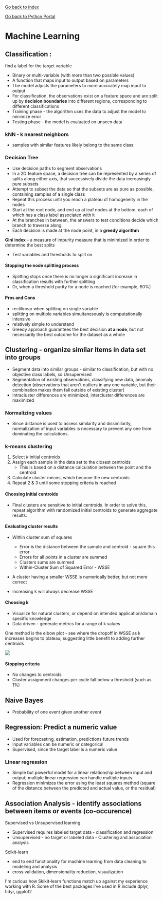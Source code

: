 
<a href="../../../index.html">Go back to index</a>

<a href="../base.html">Go back to Python Portal</a>

  

# Machine Learning

## Classification : 
find a label for the target variable

* Binary or multi-variable (with more than two possible values)
* A function that maps input to output based on parameters
* The model adjusts the parameters to more accurately map input to output
* For classification, the observations exist on a feature space and are split up by **decision boundaries** into different regions, corresponding to different classifications
* Training phase - the algorithm uses the data to adjust the model to minimize error
* Testing phase - the model is evaluated on unseen data

### kNN - k nearest neighbors 

* samples with similar features likely belong to the same class
    
### Decision Tree

* Use decision paths to segment observations 
* In a 2D feature space, a decision tree can be represented by a series of splits along either axis, that successively divide the data increasingly pure subsets
* Attempt to subset the data so that the subsets are as pure as possible, containing samples of a single class
* Repeat this process until you reach a plateau of homogeneity in the nodes
* Start at the root node, and end up at leaf nodes at the bottom, each of which has a class label associated with it
* At the branches in between, the answers to test conditions decide which branch to traverse along. 
* Each decision is made at the node point, in a **greedy algorithm** 

**Gini index** -  a measure of impurity measure that is minimized in order to determine the best splits

* Test variables and thresholds to split on

#### Stopping the node splitting process

* Splitting stops once there is no longer a significant increase in classification results with further splitting
* Or, when a threshold purity for a node is reached (for example, 90%)

#### Pros and Cons 

* rectilinear when splitting on single variable
* splitting on multiple variables simultanesously is computationally intensive 
* relatively simple to understand
* Greedy approach guarantees the best decision **at a node**, but not necessarily the best outcome for the dataset as a whole


## Clustering - organize similar items in data set into groups 

* Segment data into similar groups - similar to classification, but with no objective class labels, so Unsupervised
* Segmentation of existing observations, classifying new data, anomaly detection (observations that aren't outliers in any one variable, but their combination makes them fall outside of existing cluster)
* Intracluster differences are minimized, intercluster differences are maximized 

### Normalizing values

* Since distance is used to assess similarity and dissimilarity, normalization of input variables is necessary to prevent any one from dominating the calculations. 

### k-means clustering

1. Select *k* initial centroids
2. Assign each sample in the data set to the closest centroids
    * This is based on a distance calculation between the point and the centroid
3. Calculate cluster means, which become the new centroids
4. Repeat 2 & 3 until some stopping criteria is reached 


#### Choosing initial centroids

* Final clusters are sensitive to initial centroids. In order to solve this, repeat algorithm with randomized initial centroids to generate aggregate results.

#### Evaluating cluster results

* Within cluster sum of squares
    * Error is the distance between the sample and centroid - square this error 
    * Errors for all points in a cluster are summed
    * Clusters sums are summed 
    * Within-Cluster Sum of Squared Error - WSSE

* A cluster having a smaller WSSE is numerically better, but not more correct
* Increasing k will always decrease WSSE 

#### Choosing k

* Visualize for natural clusters, or depend on intended application/domain specific knowledge
* Data driven - generate metrics for a range of k values

One method is the elbow plot - see where the dropoff in WSSE as k increases begins to plateau, suggesting little benefit to adding further centroids

![](https://pythonprogramminglanguage.com/wp-content/uploads/2017/07/elbow-method.webp)

#### Stopping criteria 

* No changes to centroids
* Cluster assignment changes per cycle fall below a threshold (such as 1%) 


## Naive Bayes

* Probability of one event given another event

## Regression: Predict a numeric value

* Used for forecasting, estimation, predictions future trends
* Input variables can be numeric or categorical
* Supervised, since the target label is a numeric value

### Linear regression

* Simple but powerful model for a linear relationship between input and output; multiple linear regression can handle multiple inputs
* Regression minimizes the error using the least squares method (square of the distance between the predicted and actual value, or the residual) 


## Association Analysis - identify associations between items or events (co-occurence)

Supervised vs Unsupervised learning

* Supervised requires labeled target data - classification and regression 
* Unsupervised - no target or labeled data - Clustering and association analysis

Scikit-learn

* end to end functionality for machine learning from data cleaning to modeling and analysis
* cross validation, dimensionality reduction, visualization

I'm curious how Skikit-learn functions match up against my experience working with R. Some of the best packages I've used in R include dplyr, tidyr, ggplot2
